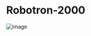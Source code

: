 # Robotron-2000
 
![image](https://user-images.githubusercontent.com/90533635/232049216-1ae7c4f5-0b15-49f3-8274-a4339a7350c5.png)
